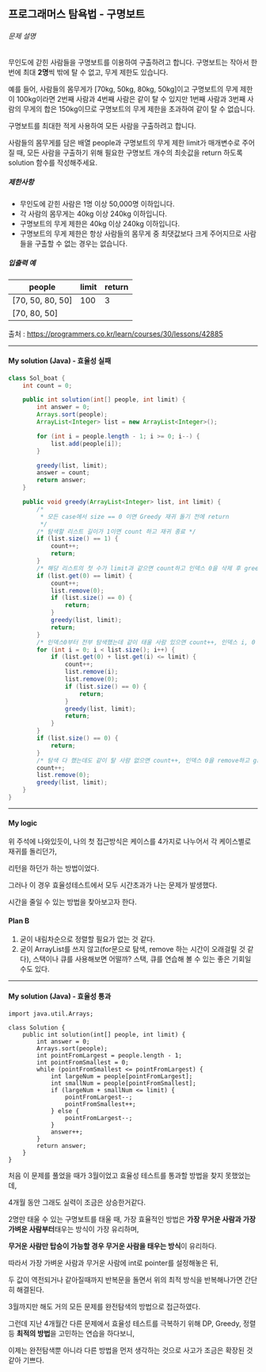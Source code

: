 ## 프로그래머스 탐욕법  - 구명보트

###### 문제 설명

무인도에 갇힌 사람들을 구명보트를 이용하여 구출하려고 합니다. 구명보트는 작아서 한 번에 최대 **2명**씩 밖에 탈 수 없고, 무게 제한도 있습니다.

예를 들어, 사람들의 몸무게가 [70kg, 50kg, 80kg, 50kg]이고 구명보트의 무게 제한이 100kg이라면 2번째 사람과 4번째 사람은 같이 탈 수 있지만 1번째 사람과 3번째 사람의 무게의 합은 150kg이므로 구명보트의 무게 제한을 초과하여 같이 탈 수 없습니다.

구명보트를 최대한 적게 사용하여 모든 사람을 구출하려고 합니다.

사람들의 몸무게를 담은 배열 people과 구명보트의 무게 제한 limit가 매개변수로 주어질 때, 모든 사람을 구출하기 위해 필요한 구명보트 개수의 최솟값을 return 하도록 solution 함수를 작성해주세요.

##### 제한사항

- 무인도에 갇힌 사람은 1명 이상 50,000명 이하입니다.
- 각 사람의 몸무게는 40kg 이상 240kg 이하입니다.
- 구명보트의 무게 제한은 40kg 이상 240kg 이하입니다.
- 구명보트의 무게 제한은 항상 사람들의 몸무게 중 최댓값보다 크게 주어지므로 사람들을 구출할 수 없는 경우는 없습니다.

##### 입출력 예

| people           | limit | return |
| ---------------- | ----- | ------ |
| [70, 50, 80, 50] | 100   | 3      |
| [70, 80, 50]     |       |        |



출처 : https://programmers.co.kr/learn/courses/30/lessons/42885



---



#### My solution (Java) - 효율성 실패

```java
class Sol_boat {
	int count = 0;

	public int solution(int[] people, int limit) {
		int answer = 0;
		Arrays.sort(people);
		ArrayList<Integer> list = new ArrayList<Integer>();

		for (int i = people.length - 1; i >= 0; i--) {
			list.add(people[i]);
		}

		greedy(list, limit);
		answer = count;
		return answer;
	}

	public void greedy(ArrayList<Integer> list, int limit) {
		/* 
		 * 모든 case에서 size == 0 이면 Greedy 재귀 돌기 전에 return
		 */
		/* 탐색할 리스트 길이가 1이면 count 하고 재귀 종료 */
		if (list.size() == 1) {
			count++;
			return;
		}
		/* 해당 리스트의 첫 수가 limit과 같으면 count하고 인덱스 0을 삭제 후 greedy 재귀 */
		if (list.get(0) == limit) {
			count++;
			list.remove(0);
			if (list.size() == 0) {
				return;
			}
			greedy(list, limit);
			return;
		}
		/* 인덱스0부터 전부 탐색했는데 같이 태울 사람 있으면 count++, 인덱스 i, 0 을 삭제 후 greedy 재귀 */
		for (int i = 0; i < list.size(); i++) {
			if (list.get(0) + list.get(i) <= limit) {
				count++;
				list.remove(i);
				list.remove(0);
				if (list.size() == 0) {
					return;
				}
				greedy(list, limit);
				return;
			}
		}
		if (list.size() == 0) {
			return;
		}
		/* 탐색 다 했는데도 같이 탈 사람 없으면 count++, 인덱스 0을 remove하고 greedy 재귀 */
		count++;
		list.remove(0);
		greedy(list, limit);
	}
}
```

---



#### My logic

위 주석에 나와있듯이, 나의 첫 접근방식은 케이스를 4가지로 나누어서 각 케이스별로 재귀를 돌리던가, 

리턴을 하던가 하는 방법이었다.

그러나 이 경우 효율성테스트에서 모두 시간초과가 나는 문제가 발생했다.

시간을 줄일 수 있는 방법을 찾아보고자 한다.

#### Plan B

1. 굳이 내림차순으로 정렬할 필요가 없는 것 같다.
2. 굳이 ArrayList를 쓰지 않고(for문으로 탐색, remove 하는 시간이 오래걸릴 것 같다), 스택이나 큐를 사용해보면 어떨까? 스택, 큐를 연습해 볼 수 있는 좋은 기회일 수도 있다.



---

#### My solution (Java) - 효율성 통과

```
import java.util.Arrays;

class Solution {
    public int solution(int[] people, int limit) {
        int answer = 0;
        Arrays.sort(people);
        int pointFromLargest = people.length - 1;
        int pointFromSmallest = 0;
        while (pointFromSmallest <= pointFromLargest) {
            int largeNum = people[pointFromLargest];
            int smallNum = people[pointFromSmallest];
            if (largeNum + smallNum <= limit) {
                pointFromLargest--;
                pointFromSmallest++;
            } else {
                pointFromLargest--;
            }
            answer++;
        }
        return answer;
    }
}
```



처음 이 문제를 풀었을 때가 3월이었고 효율성 테스트를 통과할 방법을 찾지 못했었는데,

4개월 동안 그래도 실력이 조금은 상승한거같다.

2명만 태울 수 있는 구명보트를 태울 때, 가장 효율적인 방법은 **가장 무거운 사람과 가장 가벼운 사람부터**태우는 방식이 가장 유리하며, 

**무거운 사람만 탑승이 가능할 경우 무거운 사람을 태우는 방식**이 유리하다.

따라서 가장 가벼운 사람과 무거운 사람에 int로 pointer를 설정해놓은 뒤,

두 값이 역전되거나 같아질때까지 반복문을 돌면서 위의 최적 방식을 반복해나가면 간단히 해결된다.

3월까지만 해도 거의 모든 문제를 완전탐색의 방법으로 접근하였다.

그런데 지난 4개월간 다른 문제에서 효율성 테스트를 극복하기 위해 DP, Greedy, 정렬 등 **최적의 방법**을 고민하는 연습을 하다보니,

이제는 완전탐색뿐 아니라 다른 방법을 먼저 생각하는 것으로 사고가 조금은 확장된 것 같아 기쁘다.

